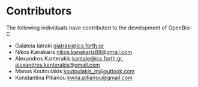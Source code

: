 # Contributors

The following individuals have contributed to the development of OpenBio-C

* Galateia Iatraki <giatraki@ics.forth.gr>
* Nikos Kanakaris <nikos.kanakaris89@gmail.com>
* Alexandros Kanterakis <kantale@ics.forth.gr>, <alexandros.kanterakis@gmail.com>
* Manos Koutoulakis <koutoulakis_m@outlook.com>
* Konstantina Pitianou <kwna.pitianou@gmail.com>



